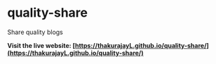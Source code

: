 # quality-share
Share quality blogs

<!-- Triggering a new deployment -->

**Visit the live website: [https://thakurajayL.github.io/quality-share/](https://thakurajayL.github.io/quality-share/)**
